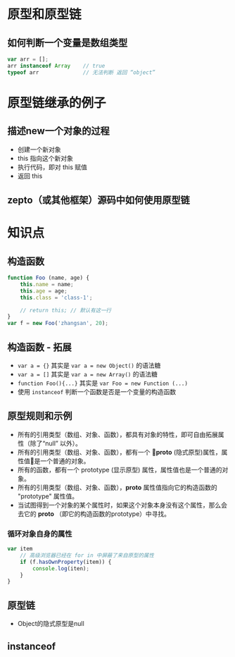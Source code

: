 # 原型和原型链
## 如何判断一个变量是数组类型
```js
var arr = [];
arr instanceof Array    // true
typeof arr              // 无法判断 返回 “object”
```

# 原型链继承的例子

## 描述new一个对象的过程
- 创建一个新对象
- this 指向这个新对象
- 执行代码，即对 this 赋值
- 返回 this

## zepto（或其他框架）源码中如何使用原型链

# 知识点
## 构造函数
```js
function Foo (name, age) {
    this.name = name;
    this.age = age;
    this.class = 'class-1';

    // return this; // 默认有这一行
}
var f = new Foo('zhangsan', 20);
```
## 构造函数 - 拓展
- `var a = {}` 其实是 `var a = new Object()` 的语法糖
- `var a = []` 其实是 `var a = new Array()` 的语法糖
- `function Foo(){...}` 其实是 `var Foo = new Function (...)`
- 使用 `instanceof` 判断一个函数是否是一个变量的构造函数
## 原型规则和示例
- 所有的引用类型（数组、对象、函数），都具有对象的特性，即可自由拓展属性（除了“null” 以外）。
- 所有的引用类型（数组、对象、函数），都有一个 __proto__ (隐式原型)属性，属性值是一个普通的对象。
- 所有的函数，都有一个 prototype (显示原型) 属性，属性值也是一个普通的对象。
- 所有的引用类型（数组、对象、函数），__proto__ 属性值指向它的构造函数的 "prototype" 属性值。
- 当试图得到一个对象的某个属性时，如果这个对象本身没有这个属性，那么会去它的 __proto__ （即它的构造函数的prototype）中寻找。

### 循环对象自身的属性
```js
var item
    // 高级浏览器已经在 for in 中屏蔽了来自原型的属性
    if (f.hasOwnProperty(item)) {
        console.log(iten);
    }
}
```

## 原型链
- Object的隐式原型是null



## instanceof
